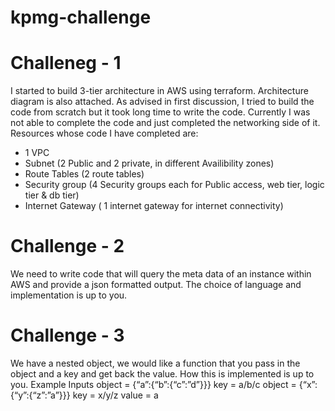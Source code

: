 # kpmg-challenge

# Challeneg - 1

I started to build 3-tier architecture in AWS using terraform. Architecture diagram is also attached.
As advised in first discussion, I tried to build the code from scratch but it took long time to write the code. Currently I was not able to complete the code and just completed the networking side of it. Resources whose code I have completed are:
- 1 VPC
- Subnet (2 Public and 2 private, in different Availibility zones)
- Route Tables (2 route tables)
- Security group (4 Security groups each for Public access, web tier, logic tier & db tier)
- Internet Gateway ( 1 internet gateway for internet connectivity)


# Challenge - 2

We need to write code that will query the meta data of an instance within AWS and provide a json formatted output. The choice of language and implementation is up to you.

# Challenge - 3

We have a nested object, we would like a function that you pass in the object and a key and get back the value. How this is implemented is up to you.
Example Inputs
object = {“a”:{“b”:{“c”:”d”}}}
key = a/b/c
object = {“x”:{“y”:{“z”:”a”}}}
key = x/y/z
value = a
